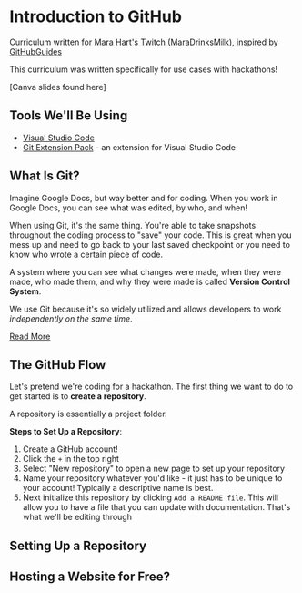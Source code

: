 # Introduction to GitHub
Curriculum written for [Mara Hart's Twitch (MaraDrinksMilk)](https://twitch.tv/maradrinksmilk), inspired by [GitHubGuides](guides.github.com)

This curriculum was written specifically for use cases with hackathons!

[Canva slides found here]

## Tools We'll Be Using
* [Visual Studio Code](https://code.visualstudio.com/Download)
* [Git Extension Pack](https://marketplace.visualstudio.com/items?itemName=donjayamanne.git-extension-pack) - an extension for Visual Studio Code

## What Is Git?
Imagine Google Docs, but way better and for coding. When you work in Google Docs, you can see what was edited, by who, and when!

When using Git, it's the same thing. You're able to take snapshots throughout the coding process to "save" your code. This is great when you mess up and need to go back to your last saved checkpoint or you need to know who wrote a certain piece of code.

A system where you can see what changes were made, when they were made, who made them, and why they were made is called **Version Control System**.

We use Git because it's so widely utilized and allows developers to work *independently on the same time*.

[Read More](https://guides.github.com/introduction/git-handbook/)

## The GitHub Flow
Let's pretend we're coding for a hackathon. The first thing we want to do to get started is to **create a repository**.

A repository is essentially a project folder. 

**Steps to Set Up a Repository**:
1. Create a GitHub account!
2. Click the `+` in the top right
3. Select "New repository" to open a new page to set up your repository
4. Name your repository whatever you'd like - it just has to be unique to your account! Typically a descriptive name is best.
5. Next initialize this repository by clicking `Add a README file`. This will allow you to have a file that you can update with documentation. That's what we'll be editing through

## Setting Up a Repository


## Hosting a Website for Free?